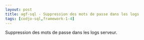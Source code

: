```yaml
---
layout: post
title: agf-sql - Suppression des mots de passe dans les logs
tags: [codjo-sql,framework-1-4]
---
```

Suppression des mots de passe dans les logs serveur.